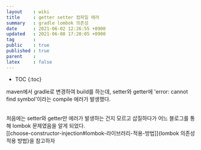 ```yaml
---
layout    : wiki
title     : getter setter 컴파일 에러
summary   : gradle lombok 의존성
date      : 2021-06-02 12:26:55 +0900
updated   : 2021-06-08 17:20:05 +0900
tag       : 
public    : true
published : true
parent    : 
latex     : false
---
```

* TOC
{:toc}

maven에서 gradle로 변경하여 build를 하는데, setter와 getter에 'error: cannot find symbol'이라는 compile 에러가 발생했다.  

<br>
처음에는 setter와 getter만 에러가 발생하는 건지 모르고 삽질하다가 어느 블로그를 통해 lombok 문제였음을 알게 되었다.  

<br>
[[choose-constructor-injection#lombok-라이브러리-적용-방법]]{lombok 의존성 적용 방법}을 참고하자
